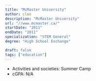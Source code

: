 ```yaml
---
title: "McMaster University"
author: cleo
description: "McMaster University"
url: "//www.mcmaster.ca/"
startDate: "2011"
endDate: "2011"
specialization: "STEM General"
degree: "High School Exchange"

draft: false
tags: ["education"]
---
```


- Activities and societies: Summer Camp
- cGPA: N/A

